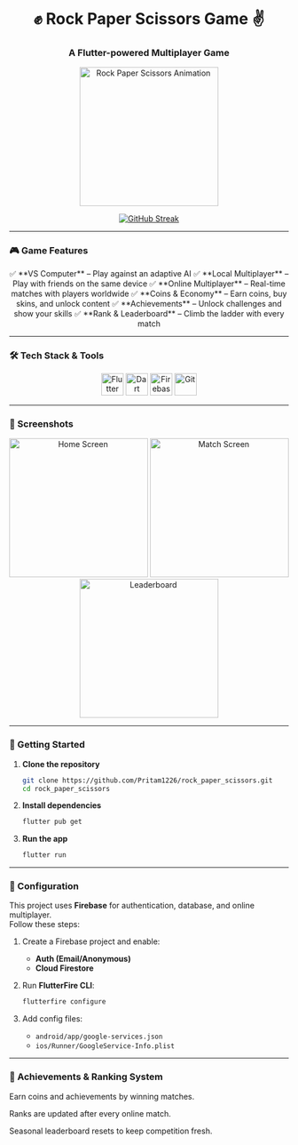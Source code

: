 <h1 align="center">✊ Rock Paper Scissors Game ✌️</h1>
<h3 align="center">A Flutter-powered Multiplayer Game</h3>

<p align="center">
  <img src="https://media.tenor.com/7H4HkEoYjv8AAAAC/rock-paper-scissors.gif" alt="Rock Paper Scissors Animation" width="250"/>
</p>

<p align="center">
  <a href="https://github.com/Pritam1226">
    <img src="https://github-readme-streak-stats.herokuapp.com?user=Pritam1226&theme=dark" alt="GitHub Streak"/>
  </a>
</p>

---

### 🎮 Game Features

<p align="center">
  ✅ **VS Computer** – Play against an adaptive AI  
  ✅ **Local Multiplayer** – Play with friends on the same device  
  ✅ **Online Multiplayer** – Real-time matches with players worldwide  
  ✅ **Coins & Economy** – Earn coins, buy skins, and unlock content  
  ✅ **Achievements** – Unlock challenges and show your skills  
  ✅ **Rank & Leaderboard** – Climb the ladder with every match  
</p>

---

### 🛠️ Tech Stack & Tools

<p align="center">
  <img src="https://cdn.jsdelivr.net/gh/devicons/devicon/icons/flutter/flutter-original.svg" alt="Flutter" width="40" height="40"/>
  <img src="https://cdn.jsdelivr.net/gh/devicons/devicon/icons/dart/dart-original.svg" alt="Dart" width="40" height="40"/>
  <img src="https://cdn.jsdelivr.net/gh/devicons/devicon/icons/firebase/firebase-plain.svg" alt="Firebase" width="40" height="40"/>
  <img src="https://cdn.jsdelivr.net/gh/devicons/devicon/icons/git/git-original.svg" alt="Git" width="40" height="40"/>
</p>

---

### 📸 Screenshots

<p align="center">
  <img src="docs/screenshots/home.png" alt="Home Screen" width="250"/>
  <img src="docs/screenshots/match.png" alt="Match Screen" width="250"/>
  <img src="docs/screenshots/leaderboard.png" alt="Leaderboard" width="250"/>
</p>

---

### 🚀 Getting Started

1. **Clone the repository**
   ```bash
   git clone https://github.com/Pritam1226/rock_paper_scissors.git
   cd rock_paper_scissors
   ```

2. **Install dependencies**
   ```bash
   flutter pub get
   ```

3. **Run the app**
   ```bash
   flutter run
   ```

---

### 🔧 Configuration

This project uses **Firebase** for authentication, database, and online multiplayer.  
Follow these steps:

1. Create a Firebase project and enable:
   - **Auth (Email/Anonymous)**  
   - **Cloud Firestore**

2. Run **FlutterFire CLI**:
   ```bash
   flutterfire configure
   ```

3. Add config files:
   - `android/app/google-services.json`  
   - `ios/Runner/GoogleService-Info.plist`

---

### 🌟 Achievements & Ranking System

Earn coins and achievements by winning matches.  

Ranks are updated after every online match.  

Seasonal leaderboard resets to keep competition fresh.
